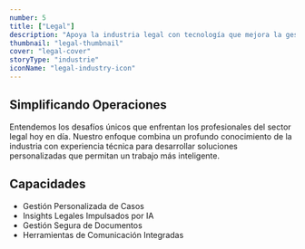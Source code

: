 ```yaml
---
number: 5
title: ["Legal"]
description: "Apoya la industria legal con tecnología que mejora la gestión de casos, la automatización de documentos y la comunicación con los clientes."
thumbnail: "legal-thumbnail"
cover: "legal-cover"
storyType: "industrie"
iconName: "legal-industry-icon"
---
```


## Simplificando Operaciones

Entendemos los desafíos únicos que enfrentan los profesionales del sector legal hoy en día. Nuestro enfoque combina un profundo conocimiento de la industria con experiencia técnica para desarrollar soluciones personalizadas que permitan un trabajo más inteligente.

## Capacidades

* Gestión Personalizada de Casos
* Insights Legales Impulsados por IA
* Gestión Segura de Documentos
* Herramientas de Comunicación Integradas

